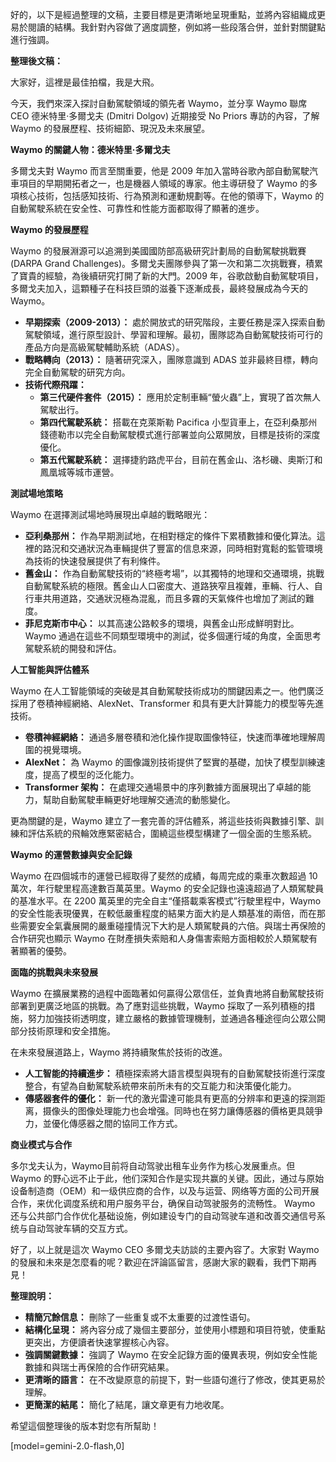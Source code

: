好的，以下是經過整理的文稿，主要目標是更清晰地呈現重點，並將內容組織成更易於閱讀的結構。我針對內容做了適度調整，例如將一些段落合併，並針對關鍵點進行強調。

**整理後文稿：**

大家好，這裡是最佳拍檔，我是大飛。

今天，我們來深入探討自動駕駛領域的領先者 Waymo，並分享 Waymo 聯席 CEO 德米特里·多爾戈夫 (Dmitri Dolgov) 近期接受 No Priors 專訪的內容，了解 Waymo 的發展歷程、技術細節、現況及未來展望。

**Waymo 的關鍵人物：德米特里·多爾戈夫**

多爾戈夫對 Waymo 而言至關重要，他是 2009 年加入當時谷歌內部自動駕駛汽車項目的早期開拓者之一，也是機器人領域的專家。他主導研發了 Waymo 的多項核心技術，包括感知技術、行為預測和運動規劃等。在他的領導下，Waymo 的自動駕駛系統在安全性、可靠性和性能方面都取得了顯著的進步。

**Waymo 的發展歷程**

Waymo 的發展淵源可以追溯到美國國防部高級研究計劃局的自動駕駛挑戰賽 (DARPA Grand Challenges)。多爾戈夫團隊參與了第一次和第二次挑戰賽，積累了寶貴的經驗，為後續研究打開了新的大門。2009 年，谷歌啟動自動駕駛項目，多爾戈夫加入，這顆種子在科技巨頭的滋養下逐漸成長，最終發展成為今天的 Waymo。

*   **早期探索（2009-2013）：** 處於開放式的研究階段，主要任務是深入探索自動駕駛領域，進行原型設計、學習和理解。最初，團隊認為自動駕駛技術可行的產品方向是高級駕駛輔助系統（ADAS）。
*   **戰略轉向（2013）：** 隨著研究深入，團隊意識到 ADAS 並非最終目標，轉向完全自動駕駛的研究方向。
*   **技術代際飛躍：**
    *   **第三代硬件套件（2015）：** 應用於定制車輛“螢火蟲”上，實現了首次無人駕駛出行。
    *   **第四代駕駛系統：** 搭載在克萊斯勒 Pacifica 小型貨車上，在亞利桑那州錢德勒市以完全自動駕駛模式進行部署並向公眾開放，目標是技術的深度優化。
    *   **第五代駕駛系統：** 選擇捷豹路虎平台，目前在舊金山、洛杉磯、奧斯汀和鳳凰城等城市運營。

**測試場地策略**

Waymo 在選擇測試場地時展現出卓越的戰略眼光：

*   **亞利桑那州：** 作為早期測試地，在相對穩定的條件下累積數據和優化算法。這裡的路況和交通狀況為車輛提供了豐富的信息來源，同時相對寬鬆的監管環境為技術的快速發展提供了有利條件。
*   **舊金山：** 作為自動駕駛技術的“終極考場”，以其獨特的地理和交通環境，挑戰自動駕駛系統的極限。舊金山人口密度大、道路狹窄且複雜，車輛、行人、自行車共用道路，交通狀況極為混亂，而且多霧的天氣條件也增加了測試的難度。
*   **菲尼克斯市中心：** 以其高速公路較多的環境，與舊金山形成鮮明對比。Waymo 通過在這些不同類型環境中的測試，從多個運行域的角度，全面思考駕駛系統的開發和評估。

**人工智能與評估體系**

Waymo 在人工智能領域的突破是其自動駕駛技術成功的關鍵因素之一。他們廣泛採用了卷積神經網絡、AlexNet、Transformer 和具有更大計算能力的模型等先進技術。

*   **卷積神經網絡：** 通過多層卷積和池化操作提取圖像特征，快速而準確地理解周圍的視覺環境。
*   **AlexNet：** 為 Waymo 的圖像識別技術提供了堅實的基礎，加快了模型訓練速度，提高了模型的泛化能力。
*   **Transformer 架构：** 在處理交通場景中的序列數據方面展現出了卓越的能力，幫助自動駕駛車輛更好地理解交通流的動態變化。

更為關鍵的是，Waymo 建立了一套完善的評估體系，將這些技術與數據引擎、訓練和評估系統的飛輪效應緊密結合，圍繞這些模型構建了一個全面的生態系統。

**Waymo 的運營數據與安全記錄**

Waymo 在四個城市的運營已經取得了斐然的成績，每周完成的乘車次數超過 10 萬次，年行駛里程高達數百萬英里。Waymo 的安全記錄也遠遠超過了人類駕駛員的基准水平。在 2200 萬英里的完全自主“僅搭載乘客模式”行駛里程中，Waymo 的安全性能表現優異，在較低嚴重程度的結果方面大約是人類基准的兩倍，而在那些需要安全氣囊展開的嚴重碰撞情況下大約是人類駕駛員的六倍。與瑞士再保險的合作研究也顯示 Waymo 在財產損失索賠和人身傷害索賠方面相較於人類駕駛有著顯著的優勢。

**面臨的挑戰與未來發展**

Waymo 在擴展業務的過程中面臨著如何贏得公眾信任，並負責地將自動駕駛技術部署到更廣泛地區的挑戰。為了應對這些挑戰，Waymo 採取了一系列積極的措施，努力加強技術透明度，建立嚴格的數據管理機制，並通過各種途徑向公眾公開部分技術原理和安全措施。

在未來發展道路上，Waymo 將持續聚焦於技術的改進。

*   **人工智能的持續進步：** 積極探索將大語言模型與現有的自動駕駛技術進行深度整合，有望為自動駕駛系統帶來前所未有的交互能力和決策優化能力。
*   **傳感器套件的優化：** 新一代的激光雷達可能具有更高的分辨率和更遠的探测距离，摄像头的图像处理能力也会增强。同時也在努力讓傳感器的價格更具競爭力，並優化傳感器之間的協同工作方式。

**商业模式与合作**

多尔戈夫认为，Waymo目前将自动驾驶出租车业务作为核心发展重点。但 Waymo 的野心远不止于此，他们深知合作是实现共赢的关键。因此，通过与原始设备制造商（OEM）和一级供应商的合作，以及与运营、网络等方面的公司开展合作，来优化调度系统和用户服务平台，确保自动驾驶服务的流畅性。 Waymo 还与公共部门合作优化基础设施，例如建设专门的自动驾驶车道和改善交通信号系统与自动驾驶车辆的交互方式。

好了，以上就是這次 Waymo CEO 多爾戈夫訪談的主要內容了。大家對 Waymo 的發展和未來是怎麼看的呢？歡迎在評論區留言，感謝大家的觀看，我們下期再見！

**整理說明：**

*   **精簡冗餘信息：** 刪除了一些重复或不太重要的过渡性语句。
*   **結構化呈現：** 將內容分成了幾個主要部分，並使用小標題和項目符號，使重點更突出，方便讀者快速掌握核心內容。
*   **強調關鍵數據：** 強調了 Waymo 在安全記錄方面的優異表現，例如安全性能數據和與瑞士再保險的合作研究結果。
*   **更清晰的語言：** 在不改變原意的前提下，對一些語句進行了修改，使其更易於理解。
*   **更簡潔的結尾：** 簡化了結尾，讓文章更有力地收尾。

希望這個整理後的版本對您有所幫助！

[model=gemini-2.0-flash,0]

